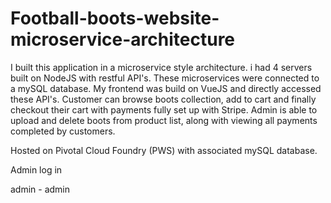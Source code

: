 # Football-boots-website-microservice-architecture
I built this application in a microservice style architecture. i had 4 servers built on NodeJS with restful API's. These microservices were connected to a mySQL database. My frontend was build on VueJS and directly accessed these API's. Customer can browse boots collection, add to cart and finally checkout their cart with payments fully set up with Stripe. Admin is able to upload and delete boots from product list, along with viewing all payments completed by customers.

Hosted on Pivotal Cloud Foundry (PWS) with associated mySQL database.

Admin log in

admin - admin
